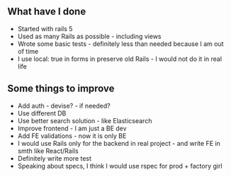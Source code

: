 ## What have I done
* Started with rails 5
* Used as many Rails as possible - including views
* Wrote some basic tests - definitely less than needed because I am out of time
* I use local: true in forms in preserve old Rails - I would not do it in real life

## Some things to improve
* Add auth - devise? - if needed?
* Use different DB
* Use better search solution - like Elasticsearch
* Improve frontend - I am just a BE dev
* Add FE validations - now it is only BE
* I would use Rails only for the backend in real project - and write FE in smth like React/Rails
* Definitely write more test
* Speaking about specs, I think I would use rspec for prod + factory girl
